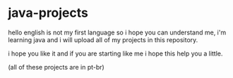 # java-projects

hello english is not my first language so i hope you can understand me, i'm learning java and i will upload all of my projects in this repository.

i hope you like it and if you are starting like me i hope this help you a little.

(all of these projects are in pt-br)
